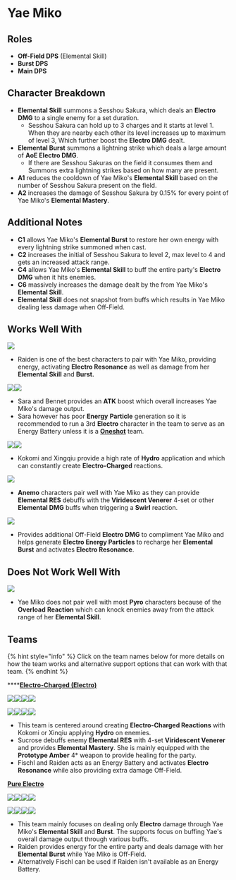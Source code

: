 # Yae Miko

## Roles

* **Off-Field DPS** (Elemental Skill)
* **Burst DPS**
* **Main DPS**

## **Character Breakdown**

* **Elemental Skill** summons a Sesshou Sakura, which deals an **Electro DMG** to a single enemy for a set duration.
  * Sesshou Sakura can hold up to 3 charges and it starts at level 1. When they are nearby each other its level increases up to maximum of level 3, Which further boost the **Electro DMG** dealt.
* **Elemental Burst** summons a lightning strike which deals a large amount of **AoE Electro DMG**.
  * If there are Sesshou Sakuras on the field it consumes them and Summons extra lightning strikes based on how many are present.
* **A1** reduces the cooldown of Yae Miko's **Elemental Skill** based on the number of Sesshou Sakura present on the field.
* **A2** increases the damage of Sesshou Sakura by 0.15% for every point of Yae Miko's **Elemental Mastery**.

## **Additional Notes**

* **C1** allows Yae Miko's **Elemental Burst** to restore her own energy with every lightning strike summoned when cast.
* **C2** increases the initial of Sesshou Sakura to level 2, max level to 4 and gets an increased attack range.
* **C4** allows Yae Miko's **Elemental Skill** to buff the entire party's **Electro DMG** when it hits enemies.
* **C6** massively increases the damage dealt by the from Yae Miko's **Elemental Skill**.
* **Elemental Skill** does not snapshot from buffs which results in Yae Miko dealing less damage when Off-Field.

## **Works Well With**

![](../../.gitbook/assets/UI\_AvatarIcon\_Shougun.png)

* Raiden is one of the best characters to pair with Yae Miko, providing energy, activating **Electro Resonance** as well as damage from her **Elemental Skill** and **Burst.**

![](../../.gitbook/assets/UI\_AvatarIcon\_Sara.png)![](../../.gitbook/assets/UI\_AvatarIcon\_Bennett.png)

* Sara and Bennet provides an **ATK** boost which overall increases Yae Miko's damage output.&#x20;
* Sara however has poor **Energy** **Particle** generation so it is recommended to run a 3rd **Electro** character in the team to serve as an Energy Battery unless it is a [**Oneshot**](../../teams/oneshot.md) team.

![](../../.gitbook/assets/UI\_AvatarIcon\_Kokomi.png)![](../../.gitbook/assets/UI\_AvatarIcon\_Xingqiu.png)

* Kokomi and Xingqiu provide a high rate of **Hydro** application and which can constantly create **Electro-Charged** reactions.

![](../../.gitbook/assets/Element\_Anemo.webp)

* **Anemo** characters pair well with Yae Miko as they can provide **Elemental RES** debuffs with the **Viridescent Venerer** 4-set or other **Elemental DMG** buffs when triggering a **Swirl** reaction.

![](../../.gitbook/assets/UI\_AvatarIcon\_Fischl.png)

* Provides additional Off-Field **Electro DMG** to compliment Yae Miko and helps generate **Electro Energy Particles** to recharge her **Elemental Burst** and activates **Electro Resonance**.

## **Does Not Work Well With**

![](../../.gitbook/assets/Element\_Pyro.webp)

* Yae Miko does not pair well with most **Pyro** characters because of the **Overload** **Reaction** which can knock enemies away from the attack range of her **Elemental Skill**.

## Teams

{% hint style="info" %}
Click on the team names below for more details on how the team works and alternative support options that can work with that team.
{% endhint %}

****[**Electro-Charged (Electro)**](../../teams/electro-charged.md)

****![](../../.gitbook/assets/UI\_AvatarIcon\_Yae.png)![](../../.gitbook/assets/UI\_AvatarIcon\_Kokomi.png)![](../../.gitbook/assets/UI\_AvatarIcon\_Sucrose.png)![](../../.gitbook/assets/UI\_AvatarIcon\_Fischl.png)****

![](../../.gitbook/assets/UI\_AvatarIcon\_Yae.png)![](../../.gitbook/assets/UI\_AvatarIcon\_Xingqiu.png)![](../../.gitbook/assets/UI\_AvatarIcon\_Sucrose.png)![](../../.gitbook/assets/UI\_AvatarIcon\_Shougun.png)

* This team is centered around creating **Electro-Charged Reactions** with Kokomi or Xinqiu applying **Hydro** on enemies.
* Sucrose debuffs enemy **Elemental RES** with 4-set **Viridescent Venerer** and provides **Elemental Mastery**. She is mainly equipped with the **Prototype Amber** 4\* weapon to provide healing for the party.
* Fischl and Raiden acts as an Energy Battery and activates **Electro Resonance** while also providing extra damage Off-Field.

****[**Pure Electro**](../../teams/pure-electro.md)****

![](../../.gitbook/assets/UI\_AvatarIcon\_Yae.png)![](../../.gitbook/assets/UI\_AvatarIcon\_Shougun.png)![](../../.gitbook/assets/UI\_AvatarIcon\_Kazuha.png)![](../../.gitbook/assets/UI\_AvatarIcon\_Bennett.png)

![](../../.gitbook/assets/UI\_AvatarIcon\_Yae.png)![](../../.gitbook/assets/UI\_AvatarIcon\_Sara.png)![](../../.gitbook/assets/UI\_AvatarIcon\_Fischl.png)![](../../.gitbook/assets/UI\_AvatarIcon\_Jean.png)

* This team mainly focuses on dealing only **Electro** damage through Yae Miko's **Elemental Skill** and **Burst**. The supports focus on buffing Yae's overall damage output through various buffs.
* Raiden provides energy for the entire party and deals damage with her **Elemental Burst** while Yae Miko is Off-Field.
* Alternatively Fischl can be used if Raiden isn't available as an Energy Battery.
